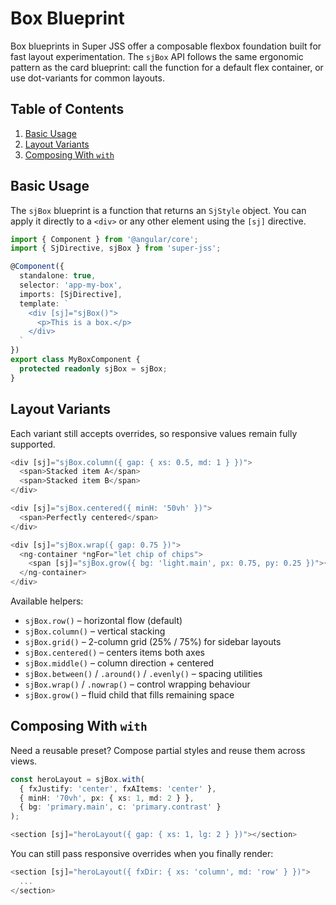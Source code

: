 # Box Blueprint

Box blueprints in Super JSS offer a composable flexbox foundation built for fast layout experimentation. The `sjBox` API follows the same ergonomic pattern as the card blueprint: call the function for a default flex container, or use dot-variants for common layouts.

## Table of Contents
1. [Basic Usage](#basic-usage)
2. [Layout Variants](#layout-variants)
3. [Composing With `with`](#composing-with-with)

## Basic Usage

The `sjBox` blueprint is a function that returns an `SjStyle` object. You can apply it directly to a `<div>` or any other element using the `[sj]` directive.

```typescript
import { Component } from '@angular/core';
import { SjDirective, sjBox } from 'super-jss';

@Component({
  standalone: true,
  selector: 'app-my-box',
  imports: [SjDirective],
  template: `
    <div [sj]="sjBox()">
      <p>This is a box.</p>
    </div>
  `
})
export class MyBoxComponent {
  protected readonly sjBox = sjBox;
}
```

## Layout Variants

Each variant still accepts overrides, so responsive values remain fully supported.

```typescript
<div [sj]="sjBox.column({ gap: { xs: 0.5, md: 1 } })">
  <span>Stacked item A</span>
  <span>Stacked item B</span>
</div>

<div [sj]="sjBox.centered({ minH: '50vh' })">
  <span>Perfectly centered</span>
</div>

<div [sj]="sjBox.wrap({ gap: 0.75 })">
  <ng-container *ngFor="let chip of chips">
    <span [sj]="sjBox.grow({ bg: 'light.main', px: 0.75, py: 0.25 })">{{ chip }}</span>
  </ng-container>
</div>
```

Available helpers:

- `sjBox.row()` – horizontal flow (default)
- `sjBox.column()` – vertical stacking
- `sjBox.grid()` – 2-column grid (25% / 75%) for sidebar layouts
- `sjBox.centered()` – centers items both axes
- `sjBox.middle()` – column direction + centered
- `sjBox.between()` / `.around()` / `.evenly()` – spacing utilities
- `sjBox.wrap()` / `.nowrap()` – control wrapping behaviour
- `sjBox.grow()` – fluid child that fills remaining space

## Composing With `with`

Need a reusable preset? Compose partial styles and reuse them across views.

```typescript
const heroLayout = sjBox.with(
  { fxJustify: 'center', fxAItems: 'center' },
  { minH: '70vh', px: { xs: 1, md: 2 } },
  { bg: 'primary.main', c: 'primary.contrast' }
);

<section [sj]="heroLayout({ gap: { xs: 1, lg: 2 } })"></section>
```

You can still pass responsive overrides when you finally render:

```typescript
<section [sj]="heroLayout({ fxDir: { xs: 'column', md: 'row' } })">
  ...
</section>
```
